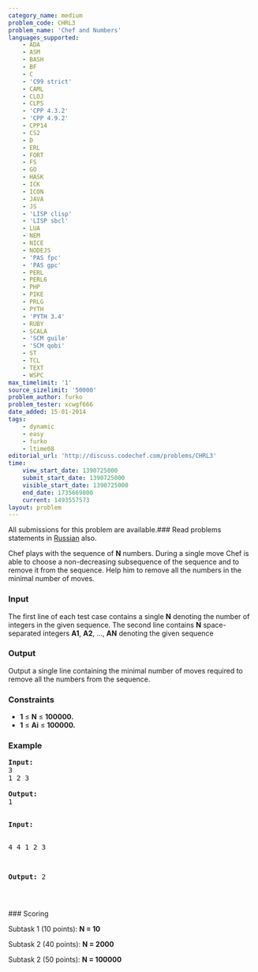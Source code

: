 ```yaml
---
category_name: medium
problem_code: CHRL3
problem_name: 'Chef and Numbers'
languages_supported:
    - ADA
    - ASM
    - BASH
    - BF
    - C
    - 'C99 strict'
    - CAML
    - CLOJ
    - CLPS
    - 'CPP 4.3.2'
    - 'CPP 4.9.2'
    - CPP14
    - CS2
    - D
    - ERL
    - FORT
    - FS
    - GO
    - HASK
    - ICK
    - ICON
    - JAVA
    - JS
    - 'LISP clisp'
    - 'LISP sbcl'
    - LUA
    - NEM
    - NICE
    - NODEJS
    - 'PAS fpc'
    - 'PAS gpc'
    - PERL
    - PERL6
    - PHP
    - PIKE
    - PRLG
    - PYTH
    - 'PYTH 3.4'
    - RUBY
    - SCALA
    - 'SCM guile'
    - 'SCM qobi'
    - ST
    - TCL
    - TEXT
    - WSPC
max_timelimit: '1'
source_sizelimit: '50000'
problem_author: furko
problem_tester: xcwgf666
date_added: 15-01-2014
tags:
    - dynamic
    - easy
    - furko
    - ltime08
editorial_url: 'http://discuss.codechef.com/problems/CHRL3'
time:
    view_start_date: 1390725000
    submit_start_date: 1390725000
    visible_start_date: 1390725000
    end_date: 1735669800
    current: 1493557573
layout: problem
---
```

All submissions for this problem are available.###  Read problems statements in [Russian](http://www.codechef.com/download/translated/LTIME08/russian/CHRL3.pdf) also.

Chef plays with the sequence of **N** numbers. During a single move Chef is able to choose a non-decreasing subsequence of the sequence and to remove it from the sequence. Help him to remove all the numbers in the minimal number of moves.

### Input

The first line of each test case contains a single **N** denoting the number of integers in the given sequence. The second line contains **N** space-separated integers **A1**, **A2**, ..., **AN** denoting the given sequence

### Output

Output a single line containing the minimal number of moves required to remove all the numbers from the sequence.

### Constraints

- **1** ≤ **N** ≤ **100000.**
- **1** ≤ **Ai** ≤ **100000.**

### Example

<pre><b>Input:</b>
3 
1 2 3

<b>Output:</b>
1

</pre><pre><b>Input:</b>
4
4 1 2 3

<b>Output:</b>
2

</pre>### Scoring

Subtask 1 (10 points):  **N = 10**  

Subtask 2 (40 points):  **N = 2000**  

Subtask 2 (50 points):  **N = 100000**
